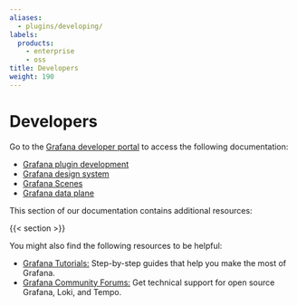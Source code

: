 ```yaml
---
aliases:
  - plugins/developing/
labels:
  products:
    - enterprise
    - oss
title: Developers
weight: 190
---
```


# Developers

Go to the [Grafana developer portal](/developers) to access the following documentation:

- [Grafana plugin development](/developers/plugin-tools)
- [Grafana design system](https://developers.grafana.com)
- [Grafana Scenes](/developers/scenes)
- [Grafana data plane](/developers/dataplane)

This section of our documentation contains additional resources:

{{< section >}}

You might also find the following resources to be helpful:

- [Grafana Tutorials:](https://grafana.com/tutorials/) Step-by-step guides that help you make the most of Grafana.
- [Grafana Community Forums:](https://community.grafana.com) Get technical support for open source Grafana, Loki, and Tempo.
